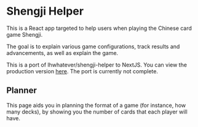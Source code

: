 # Shengji Helper

This is a React app targeted to help users when playing the Chinese card game Shengji.

The goal is to explain various game configurations, track results and advancements, as well as explain the game.

This is a port of lhwhatever/shengji-helper to NextJS. You can view the production version [here](https://sjhelper.lhwhatever.vercel.app/). The port is currently not complete.

## Planner

This page aids you in planning the format of a game (for instance, how many decks), by showing you the number of cards that each player will have.
